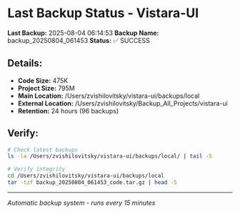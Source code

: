 # Last Backup Status - Vistara-UI

**Last Backup:** 2025-08-04 06:14:53
**Backup Name:** backup_20250804_061453
**Status:** ✅ SUCCESS

## Details:
- **Code Size:** 475K
- **Project Size:** 795M
- **Main Location:** /Users/zvishilovitsky/vistara-ui/backups/local
- **External Location:** /Users/zvishilovitsky/Backup_All_Projects/vistara-ui
- **Retention:** 24 hours (96 backups)

## Verify:
```bash
# Check latest backups
ls -la /Users/zvishilovitsky/vistara-ui/backups/local/ | tail -5

# Verify integrity
cd /Users/zvishilovitsky/vistara-ui/backups/local
tar -tzf backup_20250804_061453_code.tar.gz | head -5
```

---
*Automatic backup system - runs every 15 minutes*
